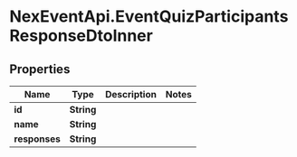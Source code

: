 # NexEventApi.EventQuizParticipantsResponseDtoInner

## Properties

Name | Type | Description | Notes
------------ | ------------- | ------------- | -------------
**id** | **String** |  | 
**name** | **String** |  | 
**responses** | **String** |  | 


